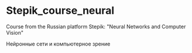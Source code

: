 # Stepik_course_neural
Course from the Russian platform Stepik: "Neural Networks and Computer Vision"

Нейронные сети и компьютерное зрение
